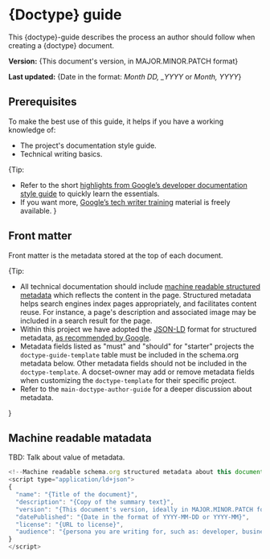 # {Doctype} guide

This {doctype}-guide describes the process an author should follow when creating a {doctype} document.

**Version:** {This document's version, in MAJOR.MINOR.PATCH format}

**Last updated:** {Date in the format: *Month DD, _YYYY* or *Month, YYYY*}

## Prerequisites

To make the best use of this guide, it helps if you have a working knowledge of:

* The project's documentation style guide.
* Technical writing basics.

{Tip:

* Refer to the short [highlights from Google’s developer documentation style guide](https://developers.google.com/style/highlights) to quickly learn the essentials.
* If you want more, [Google’s tech writer training](https://developers.google.com/tech-writing) material is freely available.
}

## Front matter

Front matter is the metadata stored at the top of each document.

{Tip:

* All technical documentation should include [machine readable structured metadata](https://developers.google.com/search/docs/guides/sd-policies) which reflects the content in the page. Structured metadata helps search engines index pages appropriately, and facilitates content reuse. For instance, a page's description and associated image may be included in a search result for the page.
* Within this project we have adopted the [JSON-LD](http://json-ld.org/) format for structured metadata, [as recommended by Google](https://developers.google.com/search/docs/guides/intro-structured-data).
* Metadata fields listed as "must" and "should" for "starter" projects the `doctype-guide-template` table must be included in the schema.org metadata below. Other metadata fields should not be included in the `doctype-template`. A docset-owner may add or remove metadata fields when customizing the `doctype-template` for their specific project.
* Refer to the `main-doctype-author-guide` for a deeper discussion about metadata.

}

## Machine readable matadata

TBD: Talk about value of metadata. 

```javascript
<!--Machine readable schema.org structured metadata about this document.-->
<script type="application/ld+json">
{
  "name": "{Title of the document}",
  "description": "{Copy of the summary text}",
  "version": "{This document's version, ideally in MAJOR.MINOR.PATCH format}"
  "datePublished": "{Date in the format of YYYY-MM-DD or YYYY-MM}",
  "license": "{URL to license}",
  "audience": "{persona you are writing for, such as: developer, business manager, …}"
}
</script>
```